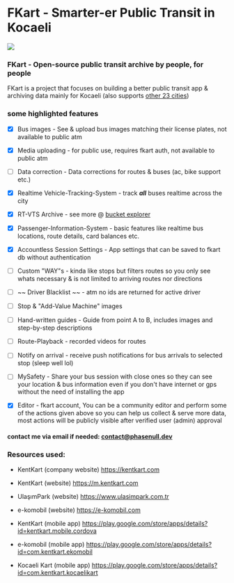 # FKart - Smarter-er Public Transit in Kocaeli
![](https://komarev.com/ghpvc/?username=fkart-repo&label=Repo%20Visits)
### FKart - Open-source public transit archive by people, for people
FKart is a project that focuses on building a better public transit app & archiving data mainly for Kocaeli (also supports [other 23 cities](https://service.kentkart.com/rl1/api/city))

### some highlighted features
- [X] Bus images - See & upload bus images matching their license plates, not available to public atm
- [X] Media uploading - for public use, requires fkart auth, not available to public atm
- [ ] Data correction - Data corrections for routes & buses (ac, bike support etc.)
- [X] Realtime Vehicle-Tracking-System - track ***all*** buses realtime across the city
- [X] RT-VTS Archive - see more @ [bucket explorer](https://data.fkart.project.phasenull.dev/buckets/vts)
- [X] Passenger-Information-System - basic features like realtime bus locations, route details, card balances etc.
- [X] Accountless Session Settings - App settings that can be saved to fkart db without authentication
- [ ] Custom "WAY"s - kinda like stops but filters routes so you only see whats necessary & is not limited to arriving routes nor directions
- [ ] ~~ Driver Blacklist ~~ - atm no ids are returned for active driver
- [ ] Stop & "Add-Value Machine" images
- [ ] Hand-written guides - Guide from point A to B, includes images and step-by-step descriptions
- [ ] Route-Playback - recorded videos for routes
- [ ] Notify on arrival - receive push notifications for bus arrivals to selected stop (sleep well lol)
- [ ] MySafety - Share your bus session with close ones so they can see your location & bus information even if you don't have internet or gps without the need of installing the app
- [X] Editor - fkart account, You can be a community editor and perform some of the actions given above so you can help us collect & serve more data, most actions will be publicly visible after verified user (admin) approval


#### contact me via email if needed: contact@phasenull.dev

### Resources used:

- KentKart (company website) https://kentkart.com
- KentKart (website) https://m.kentkart.com
- UlaşımPark (website) https://www.ulasimpark.com.tr
- e-komobil (website) https://e-komobil.com

- KentKart (mobile app) https://play.google.com/store/apps/details?id=kentkart.mobile.cordova
- e-komobil (mobile app) https://play.google.com/store/apps/details?id=com.kentkart.ekomobil
- Kocaeli Kart (mobile app) https://play.google.com/store/apps/details?id=com.kentkart.kocaelikart